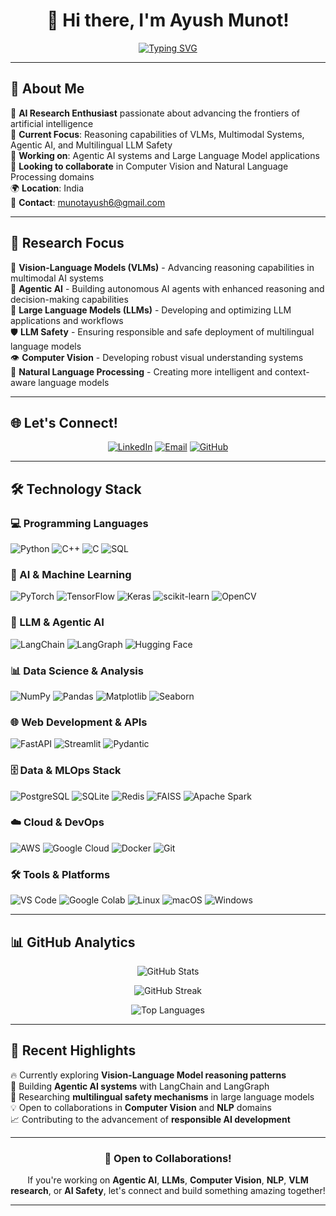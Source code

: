 <div align="center">

# 👋 Hi there, I'm Ayush Munot!

[![Typing SVG](https://readme-typing-svg.herokuapp.com?font=Fira+Code&size=22&duration=3000&pause=1000&color=9745F5&center=true&vCenter=true&width=600&lines=AI+Research+Enthusiast;VLM+%26+Multimodal+Systems+Developer;Agentic+AI+%26+LLM+Researcher;Multilingual+LLM+Safety+Expert;Computer+Vision+%26+NLP+Explorer)](https://git.io/typing-svg)

</div>

---

## 🧠 About Me

🔬 **AI Research Enthusiast** passionate about advancing the frontiers of artificial intelligence  
🎯 **Current Focus**: Reasoning capabilities of VLMs, Multimodal Systems, Agentic AI, and Multilingual LLM Safety  
🤖 **Working on**: Agentic AI systems and Large Language Model applications  
🤝 **Looking to collaborate** in Computer Vision and Natural Language Processing domains  
🌍 **Location**: India  
📧 **Contact**: munotayush6@gmail.com  

---

## 🔬 Research Focus

🧠 **Vision-Language Models (VLMs)** - Advancing reasoning capabilities in multimodal AI systems  
🤖 **Agentic AI** - Building autonomous AI agents with enhanced reasoning and decision-making capabilities  
🔗 **Large Language Models (LLMs)** - Developing and optimizing LLM applications and workflows  
🛡️ **LLM Safety** - Ensuring responsible and safe deployment of multilingual language models  
👁️ **Computer Vision** - Developing robust visual understanding systems  
💬 **Natural Language Processing** - Creating more intelligent and context-aware language models  

---

## 🌐 Let's Connect!

<div align="center">

[![LinkedIn](https://img.shields.io/badge/LinkedIn-0077B5?style=for-the-badge&logo=linkedin&logoColor=white)](https://linkedin.com/in/ayush-munot-5b4963223)
[![Email](https://img.shields.io/badge/Email-D14836?style=for-the-badge&logo=gmail&logoColor=white)](mailto:munotayush6@gmail.com)
[![GitHub](https://img.shields.io/badge/GitHub-100000?style=for-the-badge&logo=github&logoColor=white)](https://github.com/ayush1298)

</div>

---

## 🛠️ Technology Stack

### 💻 Programming Languages
![Python](https://img.shields.io/badge/Python-FFD43B?style=for-the-badge&logo=python&logoColor=blue)
![C++](https://img.shields.io/badge/C++-00599C?style=for-the-badge&logo=c%2B%2B&logoColor=white)
![C](https://img.shields.io/badge/C-00599C?style=for-the-badge&logo=c&logoColor=white)
![SQL](https://img.shields.io/badge/SQL-316192?style=for-the-badge&logo=postgresql&logoColor=white)

### 🤖 AI & Machine Learning
![PyTorch](https://img.shields.io/badge/PyTorch-EE4C2C?style=for-the-badge&logo=pytorch&logoColor=white)
![TensorFlow](https://img.shields.io/badge/TensorFlow-FF6F00?style=for-the-badge&logo=tensorflow&logoColor=white)
![Keras](https://img.shields.io/badge/Keras-D00000?style=for-the-badge&logo=keras&logoColor=white)
![scikit-learn](https://img.shields.io/badge/scikit--learn-F7931E?style=for-the-badge&logo=scikit-learn&logoColor=white)
![OpenCV](https://img.shields.io/badge/OpenCV-27338e?style=for-the-badge&logo=opencv&logoColor=white)

### 🔗 LLM & Agentic AI
![LangChain](https://img.shields.io/badge/🦜%20LangChain-121D33?style=for-the-badge&logoColor=white)
![LangGraph](https://img.shields.io/badge/🕸️%20LangGraph-FF6B6B?style=for-the-badge&logoColor=white)
![Hugging Face](https://img.shields.io/badge/🤗%20Hugging%20Face-FFD21E?style=for-the-badge&logoColor=black)
<!-- ![spaCy](https://img.shields.io/badge/spaCy-09A3D5?style=for-the-badge&logo=spacy&logoColor=white)
![NLTK](https://img.shields.io/badge/NLTK-154F3C?style=for-the-badge&logoColor=white) -->

### 📊 Data Science & Analysis
![NumPy](https://img.shields.io/badge/Numpy-777BB4?style=for-the-badge&logo=numpy&logoColor=white)
![Pandas](https://img.shields.io/badge/Pandas-2C2D72?style=for-the-badge&logo=pandas&logoColor=white)
![Matplotlib](https://img.shields.io/badge/Matplotlib-11557c?style=for-the-badge&logo=matplotlib&logoColor=white)
![Seaborn](https://img.shields.io/badge/Seaborn-3776AB?style=for-the-badge&logoColor=white)

### 🌐 Web Development & APIs
![FastAPI](https://img.shields.io/badge/FastAPI-009688?style=for-the-badge&logo=fastapi&logoColor=white)
![Streamlit](https://img.shields.io/badge/Streamlit-FF4B4B?style=for-the-badge&logo=streamlit&logoColor=white)
![Pydantic](https://img.shields.io/badge/Pydantic-E92063?style=for-the-badge&logoColor=white)

### 🗄️ Data & MLOps Stack
![PostgreSQL](https://img.shields.io/badge/PostgreSQL-316192?style=for-the-badge&logo=postgresql&logoColor=white)
![SQLite](https://img.shields.io/badge/SQLite-07405e?style=for-the-badge&logo=sqlite&logoColor=white)
![Redis](https://img.shields.io/badge/Redis-DC382D?style=for-the-badge&logo=redis&logoColor=white)
![FAISS](https://img.shields.io/badge/FAISS-4285F4?style=for-the-badge&logoColor=white)
![Apache Spark](https://img.shields.io/badge/Apache%20Spark-E25A1C?style=for-the-badge&logo=apache-spark&logoColor=white)

### ☁️ Cloud & DevOps
![AWS](https://img.shields.io/badge/AWS-FF9900?style=for-the-badge&logo=amazon-aws&logoColor=white)
![Google Cloud](https://img.shields.io/badge/Google%20Cloud-4285F4?style=for-the-badge&logo=google-cloud&logoColor=white)
![Docker](https://img.shields.io/badge/Docker-2496ED?style=for-the-badge&logo=docker&logoColor=white)
![Git](https://img.shields.io/badge/Git-F05032?style=for-the-badge&logo=git&logoColor=white)

### 🛠️ Tools & Platforms
![VS Code](https://img.shields.io/badge/VS%20Code-007ACC?style=for-the-badge&logo=visual-studio-code&logoColor=white)
![Google Colab](https://img.shields.io/badge/Google%20Colab-F9AB00?style=for-the-badge&logo=google-colab&logoColor=white)
![Linux](https://img.shields.io/badge/Linux-FCC624?style=for-the-badge&logo=linux&logoColor=black)
![macOS](https://img.shields.io/badge/macOS-000000?style=for-the-badge&logo=apple&logoColor=white)
![Windows](https://img.shields.io/badge/Windows-0078D6?style=for-the-badge&logo=windows&logoColor=white)

---

## 📊 GitHub Analytics

<div align="center">

![GitHub Stats](https://github-readme-stats.vercel.app/api?username=ayush1298&theme=midnight-purple&hide_border=false&include_all_commits=true&count_private=true)

![GitHub Streak](https://nirzak-streak-stats.vercel.app/?user=ayush1298&theme=midnight-purple&hide_border=false)

![Top Languages](https://github-readme-stats.vercel.app/api/top-langs/?username=ayush1298&theme=midnight-purple&hide_border=false&include_all_commits=true&count_private=true&layout=compact)

</div>

---

## 🚀 Recent Highlights

🔥 Currently exploring **Vision-Language Model reasoning patterns**  
🤖 Building **Agentic AI systems** with LangChain and LangGraph  
🌟 Researching **multilingual safety mechanisms** in large language models  
💡 Open to collaborations in **Computer Vision** and **NLP** domains  
📈 Contributing to the advancement of **responsible AI development**  

---

<!-- ## 💭 Research Philosophy

> *"The future of AI lies not just in what these systems can do, but in ensuring they do it safely, responsibly, and for the benefit of all humanity."*

--- -->

<div align="center">

### 🤝 Open to Collaborations!

If you're working on **Agentic AI**, **LLMs**, **Computer Vision**, **NLP**, **VLM research**, or **AI Safety**, let's connect and build something amazing together!

<!-- [![Profile Views](https://visitcount.itsvg.in/api?id=ayush1298&icon=0&color=0)](https://visitcount.itsvg.in)-->

---

<!-- ⭐ **Found my profile interesting? Give my repositories a star!** ⭐ -->

</div>
